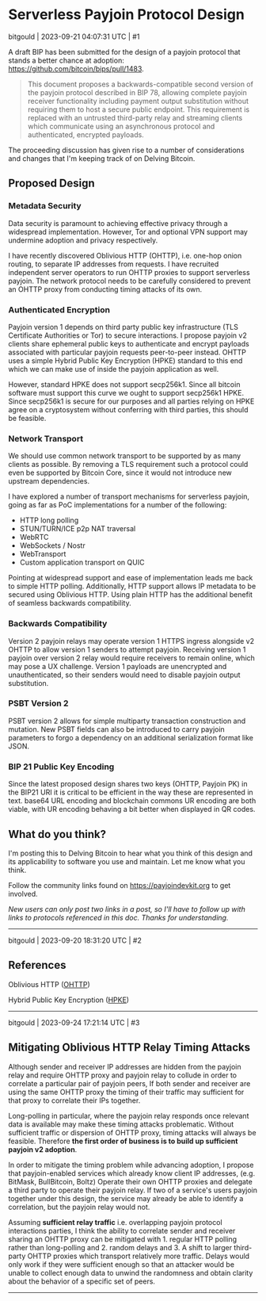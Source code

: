# Serverless Payjoin Protocol Design

bitgould | 2023-09-21 04:07:31 UTC | #1

A draft BIP has been submitted for the design of a payjoin protocol that stands a better chance at adoption: https://github.com/bitcoin/bips/pull/1483. 

> This document proposes a backwards-compatible second version of the payjoin protocol described in BIP 78, allowing complete payjoin receiver functionality including payment output substitution without requiring them to host a secure public endpoint. This requirement is replaced with an untrusted third-party relay and streaming clients which communicate using an asynchronous protocol and authenticated, encrypted payloads.

The proceeding discussion has given rise to a number of considerations and changes that I'm keeping track of on Delving Bitcoin. 

## Proposed Design

### Metadata Security

Data security is paramount to achieving effective privacy through a widespread implementation. However, Tor and optional VPN support may undermine adoption and privacy respectively.

I have recently discovered Oblivious HTTP (OHTTP), i.e. one-hop onion routing, to separate IP addresses from requests. I have recruited independent server operators to run OHTTP proxies to support serverless payjoin. The network protocol needs to be carefully considered to prevent an OHTTP proxy from conducting timing attacks of its own. 

### Authenticated Encryption

Payjoin version 1 depends on third party public key infrastructure (TLS Certificate Authorities or Tor) to secure interactions. I propose payjoin v2 clients share ephemeral public keys to authenticate and encrypt payloads associated with particular payjoin requests peer-to-peer instead. OHTTP uses a simple Hybrid Public Key Encryption (HPKE) standard to this end which we can make use of inside the payjoin application as well.

However, standard HPKE does not support secp256k1. Since all bitcoin software must support this curve we ought to support secp256k1 HPKE. Since secp256k1 is secure for our purposes and all parties relying on HPKE agree on a cryptosystem without conferring with third parties, this should be feasible.

### Network Transport

We should use common network transport to be supported by as many clients as possible. By removing a TLS requirement such a protocol could even be supported by Bitcoin Core, since it would not introduce new upstream dependencies.

I have explored a number of transport mechanisms for serverless payjoin, going as far as PoC implementations for a number of the following:

- HTTP long polling
- STUN/TURN/ICE p2p NAT traversal
- WebRTC
- WebSockets / Nostr
- WebTransport
- Custom application transport on QUIC

Pointing at widespread support and ease of implementation leads me back to simple HTTP polling. Additionally, HTTP support allows IP metadata to be secured using Oblivious HTTP. Using plain HTTP has the additional benefit of seamless backwards compatibility.

### Backwards Compatibility

Version 2 payjoin relays may operate version 1 HTTPS ingress alongside v2 OHTTP to allow version 1 senders to attempt payjoin. Receiving version 1 payjoin over version 2 relay would require receivers to remain online, which may pose a UX challenge. Version 1 payloads are unencrypted and unauthenticated, so their senders would need to disable payjoin output substitution.

### PSBT Version 2

PSBT version 2 allows for simple multiparty transaction construction and mutation. New PSBT fields can also be introduced to carry payjoin parameters to forgo a dependency on an additional serialization format like JSON.


### BIP 21 Public Key Encoding

Since the latest proposed design shares two keys (OHTTP, Payjoin PK) in the BIP21 URI it is critical to be efficient in the way these are represented in text. base64 URL encoding and blockchain commons UR encoding are both viable, with UR encoding behaving a bit better when displayed in QR codes.

## What do you think?

I'm posting this to Delving Bitcoin to hear what you think of this design and its applicability to software you use and maintain. Let me know what you think.

Follow the community links found on https://payjoindevkit.org to get involved.

_New users can only post two links in a post, so I'll have to follow up with links to protocols referenced in this doc. Thanks for understanding._

-------------------------

bitgould | 2023-09-20 18:31:20 UTC | #2

## References

Oblivious HTTP ([OHTTP](https://ietf-wg-ohai.github.io/oblivious-http/draft-ietf-ohai-ohttp.html))

Hybrid Public Key Encryption ([HPKE](https://www.rfc-editor.org/rfc/rfc9180))

-------------------------

bitgould | 2023-09-24 17:21:14 UTC | #3

## Mitigating Oblivious HTTP Relay Timing Attacks

Although sender and receiver IP addresses are hidden from the payjoin relay and require OHTTP proxy and payjoin relay to collude in order to correlate a particular pair of payjoin peers, If both sender and receiver are using the same OHTTP proxy the timing of their traffic may sufficient for that proxy to correlate their IPs together.

Long-polling in particular, where the payjoin relay responds once relevant data is available may make these timing attacks problematic. Without sufficient traffic or dispersion of OHTTP proxy, timing attacks will always be feasible. Therefore **the first order of business is to build up sufficient payjoin v2 adoption**.

In order to mitigate the timing problem while advancing adoption, I propose that payjoin-enabled services which already know client IP addresses, (e.g. BitMask, BullBitcoin, Boltz) Operate their own OHTTP proxies and delegate a third party to operate their payjoin relay. If two of a service's users payjoin together under this design, the service may already be able to identify a correlation, but the payjoin relay would not.

Assuming **sufficient relay traffic** i.e. overlapping payjoin protocol interactions parties, I think the ability to correlate sender and receiver sharing an OHTTP proxy can be mitigated with 1. regular HTTP polling rather than long-polling and 2. random delays and 3. A shift to larger third-party OHTTP proxies which transport relatively more traffic.  Delays would only work if they were sufficient enough so that an attacker would be unable to collect enough data to unwind the randomness and obtain clarity about the behavior of a specific set of peers.

-------------------------

